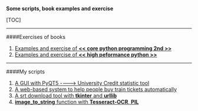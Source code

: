 **Some scripts, book examples and exercise**


[TOC]


- - -

####Exercises of books
1. [Examples and exercise of **<< core python programming 2nd >>**](https://github.com/zpoint/Python/tree/master/core_python_programming)
2. [Examples and exercise of **<< high peformance python >>**](https://github.com/zpoint/Python/tree/master/high_peformance_python)

- - -

####My scripts
1. [A GUI with PyQT5 ----> University Credit statistic tool](https://github.com/zpoint/Python/tree/master/szx_tool)
2. [A web-based system to help people buy train tickets automatically](https://github.com/zpoint/Python/tree/master/train_spider)
3. [A srt download tool with **tkinter** and **urllib**](https://github.com/zpoint/Python/tree/master/srt%20download)
4. [**image_to_string** function with **Tesseract-OCR**, **PIL**](https://github.com/zpoint/Python/blob/master/image_to_string.py)

